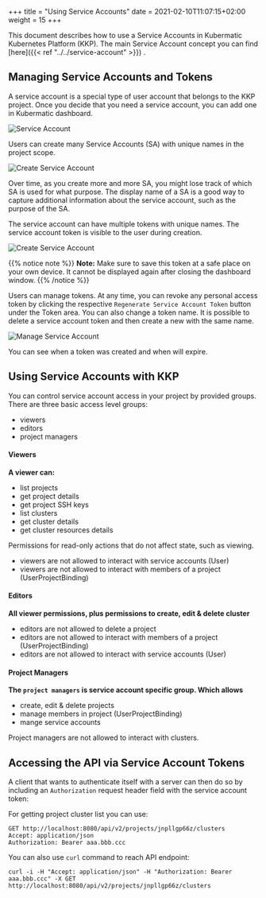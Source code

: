 +++
title = "Using Service Accounts"
date = 2021-02-10T11:07:15+02:00
weight = 15
+++

This document describes how to use a Service Accounts in Kubermatic Kubernetes Platform (KKP).
The main Service Account concept you can find [here]({{< ref "../../service-account" >}}) .

## Managing Service Accounts and Tokens

A service account is a special type of user account that belongs to the KKP project. Once you decide that you need
a service account, you can add one in Kubermatic dashboard.

![Service Account](/img/kubermatic/v2.24/ui/serviceaccount_overview.png?classes=shadow,border "Service Account")

Users can create many Service Accounts (SA) with unique names in the project scope.

![Create Service Account](/img/kubermatic/v2.24/ui/serviceaccount_add.png?classes=shadow,border "Create Service Account")

Over time, as you create more and more SA, you might lose track of which SA is used for what purpose. The display name
of a SA is a good way to capture additional information about the service account, such as the purpose of the SA.

The service account can have multiple tokens with unique names. The service account token is visible to the user during creation.

![Create Service Account](/img/kubermatic/v2.24/ui/serviceaccount_token.png?classes=shadow,border "Create Service Account")

{{% notice note %}}
**Note:** Make sure to save this token at a safe place on your own device. It cannot be displayed again after closing the dashboard window.
{{% /notice %}}

Users can manage tokens. At any time, you can revoke any personal access token by clicking the respective `Regenerate Service Account Token` button under the Token area.
You can also change a token name. It is possible to delete a service account token and then create a new  with the same name.

![Manage Service Account](/img/kubermatic/v2.24/ui/serviceaccount_manage_token.png?classes=shadow,border "Manage Service Account")

You can see when a token was created and when will expire.

## Using Service Accounts with KKP
You can control service account access in your project by provided groups.
There are three basic access level groups:
 - viewers
 - editors
 - project managers

#### Viewers

**A viewer can:**
 - list projects
 - get project details
 - get project SSH keys
 - list clusters
 - get cluster details
 - get cluster resources details

Permissions for read-only actions that do not affect state, such as viewing.
 - viewers are not allowed to interact with service accounts (User)
 - viewers are not allowed to interact with members of a project (UserProjectBinding)


#### Editors

**All viewer permissions, plus permissions to create, edit & delete cluster**
 - editors are not allowed to delete a project
 - editors are not allowed to interact with members of a project (UserProjectBinding)
 - editors are not allowed to interact with service accounts (User)

#### Project Managers

**The `project managers` is service account specific group. Which allows**

 - create, edit & delete projects
 - manage members in project (UserProjectBinding)
 - mange service accounts

Project managers are not allowed to interact with clusters.

## Accessing the API via Service Account Tokens

A client that wants to authenticate itself with a server can then do so by including an `Authorization` request header
field with the service account token:

For getting project cluster list you can use:

```HTTP
GET http://localhost:8080/api/v2/projects/jnpllgp66z/clusters
Accept: application/json
Authorization: Bearer aaa.bbb.ccc
```

You can also use `curl` command to reach API endpoint:

```
curl -i -H "Accept: application/json" -H "Authorization: Bearer aaa.bbb.ccc" -X GET http://localhost:8080/api/v2/projects/jnpllgp66z/clusters
```
